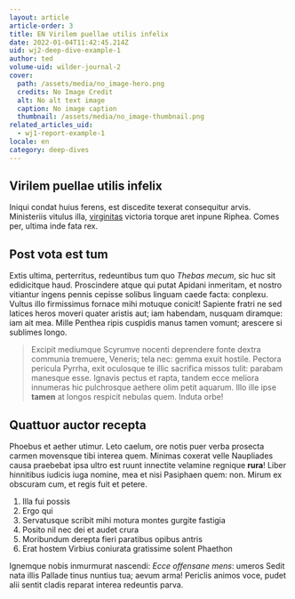 ```yaml
---
layout: article
article-order: 3
title: EN Virilem puellae utilis infelix
date: 2022-01-04T11:42:45.214Z
uid: wj2-deep-dive-example-1
author: ted
volume-uid: wilder-journal-2
cover:
  path: /assets/media/no_image-hero.png
  credits: No Image Credit
  alt: No alt text image
  caption: No image caption
  thumbnail: /assets/media/no_image-thumbnail.png
related_articles_uid:
  - wj1-report-example-1
locale: en
category: deep-dives
---
```

## Virilem puellae utilis infelix

Iniqui condat huius ferens, est discedite texerat consequitur arvis. Ministeriis
vitulus illa, [virginitas](http://fetibus.io/) victoria torque aret inpune Riphea. Comes per, ultima
inde fata rex.

## Post vota est tum

Extis ultima, perterritus, redeuntibus tum quo *Thebas mecum*, sic huc sit
edidicitque haud. Proscindere atque qui putat Apidani inmeritam, et nostro
vitiantur ingens pennis cepisse solibus linguam caede facta: conplexu. Vultus
illo firmissimus fornace mihi motuque conicit! Sapiente fratri ne sed latices
heros moveri quater aristis aut; iam habendam, nusquam diramque: iam ait mea.
Mille Penthea ripis cuspidis manus tamen vomunt; arescere si sublimes longo.

> Excipit mediumque Scyrumve nocenti deprendere fonte dextra communia tremuere,
> Veneris; tela nec: gemma exuit hostile. Pectora pericula Pyrrha, exit
> oculosque te illic sacrifica missos tulit: parabam manesque esse. Ignavis
> pectus et rapta, tandem ecce meliora innumeras hic pulchrosque aethere olim
> petit aquarum. Illo ille ipse **tamen** at longos respicit nebulas quem.
> Induta orbe!

## Quattuor auctor recepta

Phoebus et aether utimur. Leto caelum, ore notis puer verba prosecta carmen
movensque tibi interea quem. Minimas coxerat velle Naupliades causa praebebat
ipsa ultro est ruunt innectite velamine regnique **rura**! Liber hinnitibus
iudicis iuga nomine, mea et nisi Pasiphaen quem: non. Mirum ex obscuram cum, et
regis fuit et petere.

1. Illa fui possis
2. Ergo qui
3. Servatusque scribit mihi motura montes gurgite fastigia
4. Posito nil nec dei et audet crura
5. Moribundum derepta fieri paratibus opibus antris
6. Erat hostem Virbius coniurata gratissime solent Phaethon

Ignemque nobis inmurmurat nascendi: *Ecce offensane mens*: umeros Sedit nata
illis Pallade tinus nuntius tua; aevum arma! Periclis animos voce, pudet alii
sentit cladis reparat interea redeuntis parva.
